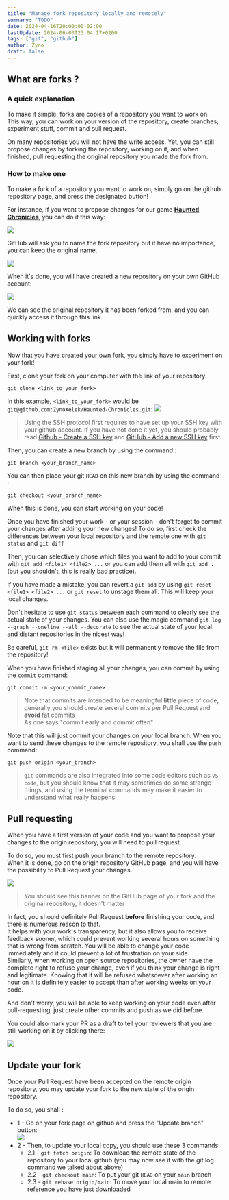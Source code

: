 ```yaml
---
title: "Manage fork repository locally and remotely"
summary: "TODO"
date: 2024-04-16T20:00:00-02:00
lastUpdate: 2024-06-03T23:04:17+0200
tags: ["git", "github"]
author: Zyno
draft: false
---
```


## What are forks ?

### A quick explanation

To make it simple, forks are copies of a repository you want to work on. This way, you can work on your version of the repository, create branches, experiment stuff, commit and pull request.

On many repositories you will not have the write access. Yet, you can still propose changes by forking the repository, working on it, and when finished, pull requesting the original repository you made the fork from.

### How to make one

To make a fork of a repository you want to work on, simply go on the github repository page, and press the designated button!

For instance, if you want to propose changes for our game [**Haunted Chronicles**](https://github.com/iScsc/Haunted-Chronicles), you can do it this way:

![](fork-creation-1.png)

GitHub will ask you to name the fork repository but it have no importance, you can keep the original name.

![](fork-creation-2.png)

When it's done, you will have created a new repository on your own GitHub account:

![](fork-creation-3.png)

We can see the original repository it has been forked from, and you can quickly access it through this link.

## Working with forks

Now that you have created your own fork, you simply have to experiment on your fork!

First, clone your fork on your computer with the link of your repository.

```
git clone <link_to_your_fork>
```

In this example, `<link_to_your_fork>` would be `git@github.com:ZynoXelek/Haunted-Chronicles.git`:
![](working-on-your-fork-1.png)

> Using the SSH protocol first requires to have set up your SSH key with your github account. If you have not done it yet, you should probably read [Github - Create a SSH key](https://docs.github.com/en/authentication/connecting-to-github-with-ssh/generating-a-new-ssh-key-and-adding-it-to-the-ssh-agent) and [GitHub - Add a new SSH key](https://docs.github.com/en/authentication/connecting-to-github-with-ssh/adding-a-new-ssh-key-to-your-github-account) first.

Then, you can create a new branch by using the command :
```
git branch <your_branch_name>
```

You can then place your git `HEAD` on this new branch by using the command :
```
git checkout <your_branch_name>
```

When this is done, you can start working on your code!

Once you have finished your work - or your session - don't forget to commit your changes after adding your new changes! To do so, first check the differences between your local repository and the remote one with `git status` and `git diff`

Then, you can selectively chose which files you want to add to your commit with `git add <file1> <file2> ...` or you can add them all with `git add .` (but you shouldn't, this is really bad practice).

If you have made a mistake, you can revert a `git add` by using `git reset <file1> <file2> ...` or `git reset` to unstage them all. This will keep your local changes.

Don't hesitate to use `git status` between each command to clearly see the actual state of your changes. You can also use the magic command `git log --graph --oneline --all --decorate` to see the actual state of your local and distant repositories in the nicest way!

Be careful, `git rm <file>` exists but it will permanently remove the file from the repository!

When you have finished staging all your changes, you can commit by using the `commit` command:
```
git commit -m <your_commit_name>
```
> Note that commits are intended to be meaningful **little** piece of code, generally you should create several commits per Pull Request and **avoid** fat commits  
> As one says "commit early and commit often"

Note that this will just commit your changes on your local branch.
When you want to send these changes to the remote repository, you shall use the `push` command:
```
git push origin <your_branch>
```

> `git` commands are also integrated into some code editors such as `VS code`, but you should know that it may sometimes do some strange things, and using the terminal commands may make it easier to understand what really happens

## Pull requesting

When you have a first version of your code and you want to propose your changes to the origin repository, you will need to pull request.

To do so, you must first push your branch to the remote repository.  
When it is done, go on the origin repository GitHub page, and you will have the possibility to Pull Request your changes.

![](create-pull-request-1.png)
> You should see this banner on the GitHub page of your fork and the original repository, it doesn't matter

In fact, you should definitely Pull Request **before** finishing your code, and there is numerous reason to that.  
It helps with your work's transparency, but it also allows you to receive feedback sooner, which could prevent working several hours on something that is wrong from scratch. You will be able to change your code immediately and it could prevent a lot of frustration on your side.  
Similarly, when working on open source repositories, the owner have the complete right to refuse your change, even if you think your change is right and legitimate. Knowing that it will be refused whatsoever after working an hour on it is definitely easier to accept than after working weeks on your code.

And don't worry, you will be able to keep working on your code even after pull-requesting, just create other commits and push as we did before.

You could also mark your PR as a draft to tell your reviewers that you are still working on it by clicking there:

![](convert-to-draft-1.png)

## Update your fork

Once your Pull Request have been accepted on the remote origin repository, you may update your fork to the new state of the origin repository.

To do so, you shall :

* 1 - Go on your fork page on github and press the "Update branch" button:  
![](sync-your-fork-1.png)
* 2 - Then, to update your local copy, you should use these 3 commands:
  * 2.1 - `git fetch origin`: To download the remote state of the repository to your local github (you may now see it with the git log command we talked about above)
  * 2.2 - `git checkout main`: To put your git `HEAD` on your `main` branch
  * 2.3 - `git rebase origin/main`: To move your local main to remote reference you have just downloaded
